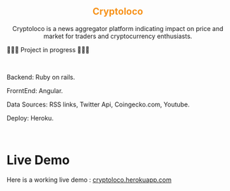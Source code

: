 <h2 align="center" style="color:#f7931c">Cryptoloco</h2>
<p align="center"> Cryptoloco is a news aggregator platform indicating impact on price and market for traders and cryptocurrency enthusiasts. <p>
<p>🔨🔨🔨 Project in progress 🔨🔨🔨</p>
<br/>

<p>Backend: Ruby on rails.</p>
<p>FrorntEnd: Angular.</p>
<p>Data Sources: RSS links, Twitter Api, Coingecko.com, Youtube.</p>
<p>Deploy: Heroku.</p>
</p>
<br/>

# Live Demo
Here is a working live demo : [cryptoloco.herokuapp.com](https://cryptoloco.herokuapp.com)
